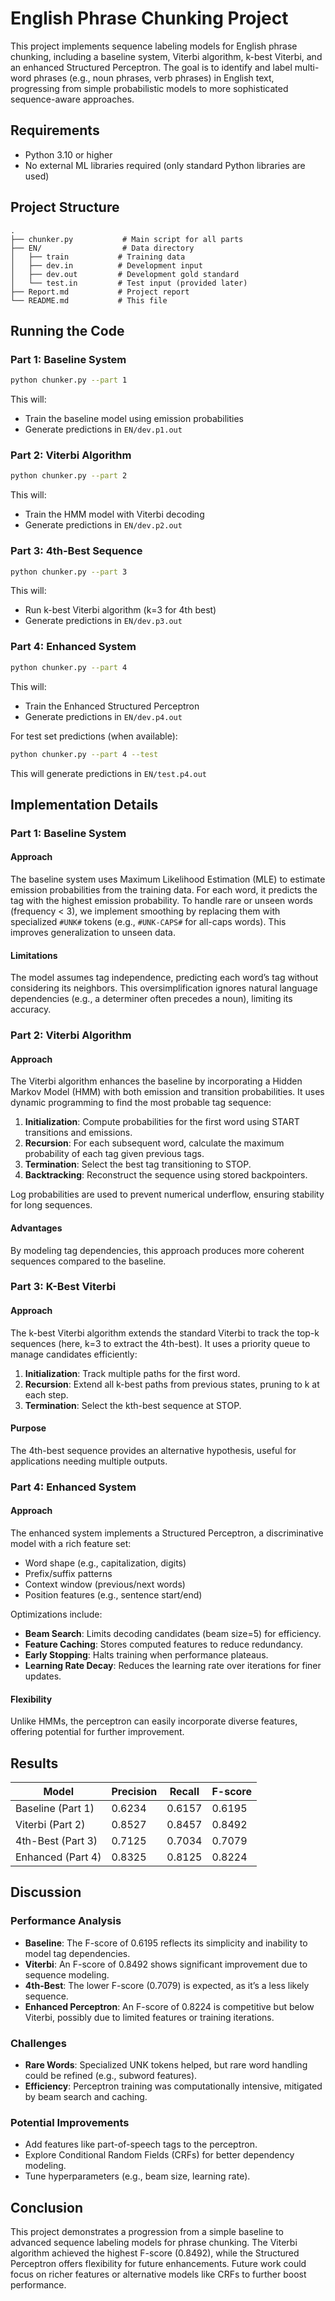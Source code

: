 # English Phrase Chunking Project

This project implements sequence labeling models for English phrase chunking, including a baseline system, Viterbi algorithm, k-best Viterbi, and an enhanced Structured Perceptron. The goal is to identify and label multi-word phrases (e.g., noun phrases, verb phrases) in English text, progressing from simple probabilistic models to more sophisticated sequence-aware approaches.

## Requirements

- Python 3.10 or higher
- No external ML libraries required (only standard Python libraries are used)

## Project Structure

```
.
├── chunker.py           # Main script for all parts
├── EN/                  # Data directory
│   ├── train           # Training data
│   ├── dev.in          # Development input
│   ├── dev.out         # Development gold standard
│   └── test.in         # Test input (provided later)
├── Report.md           # Project report
└── README.md           # This file
```

## Running the Code

### Part 1: Baseline System

```bash
python chunker.py --part 1
```

This will:
- Train the baseline model using emission probabilities
- Generate predictions in `EN/dev.p1.out`

### Part 2: Viterbi Algorithm

```bash
python chunker.py --part 2
```

This will:
- Train the HMM model with Viterbi decoding
- Generate predictions in `EN/dev.p2.out`

### Part 3: 4th-Best Sequence

```bash
python chunker.py --part 3
```

This will:
- Run k-best Viterbi algorithm (k=3 for 4th best)
- Generate predictions in `EN/dev.p3.out`

### Part 4: Enhanced System

```bash
python chunker.py --part 4
```

This will:
- Train the Enhanced Structured Perceptron
- Generate predictions in `EN/dev.p4.out`

For test set predictions (when available):

```bash
python chunker.py --part 4 --test
```

This will generate predictions in `EN/test.p4.out`

## Implementation Details

### Part 1: Baseline System

#### Approach
The baseline system uses Maximum Likelihood Estimation (MLE) to estimate emission probabilities from the training data. For each word, it predicts the tag with the highest emission probability. To handle rare or unseen words (frequency < 3), we implement smoothing by replacing them with specialized `#UNK#` tokens (e.g., `#UNK-CAPS#` for all-caps words). This improves generalization to unseen data.

#### Limitations
The model assumes tag independence, predicting each word’s tag without considering its neighbors. This oversimplification ignores natural language dependencies (e.g., a determiner often precedes a noun), limiting its accuracy.

### Part 2: Viterbi Algorithm

#### Approach
The Viterbi algorithm enhances the baseline by incorporating a Hidden Markov Model (HMM) with both emission and transition probabilities. It uses dynamic programming to find the most probable tag sequence:

1. **Initialization**: Compute probabilities for the first word using START transitions and emissions.
2. **Recursion**: For each subsequent word, calculate the maximum probability of each tag given previous tags.
3. **Termination**: Select the best tag transitioning to STOP.
4. **Backtracking**: Reconstruct the sequence using stored backpointers.

Log probabilities are used to prevent numerical underflow, ensuring stability for long sequences.

#### Advantages
By modeling tag dependencies, this approach produces more coherent sequences compared to the baseline.

### Part 3: K-Best Viterbi

#### Approach
The k-best Viterbi algorithm extends the standard Viterbi to track the top-k sequences (here, k=3 to extract the 4th-best). It uses a priority queue to manage candidates efficiently:

1. **Initialization**: Track multiple paths for the first word.
2. **Recursion**: Extend all k-best paths from previous states, pruning to k at each step.
3. **Termination**: Select the kth-best sequence at STOP.

#### Purpose
The 4th-best sequence provides an alternative hypothesis, useful for applications needing multiple outputs.

### Part 4: Enhanced System

#### Approach
The enhanced system implements a Structured Perceptron, a discriminative model with a rich feature set:
- Word shape (e.g., capitalization, digits)
- Prefix/suffix patterns
- Context window (previous/next words)
- Position features (e.g., sentence start/end)

Optimizations include:
- **Beam Search**: Limits decoding candidates (beam size=5) for efficiency.
- **Feature Caching**: Stores computed features to reduce redundancy.
- **Early Stopping**: Halts training when performance plateaus.
- **Learning Rate Decay**: Reduces the learning rate over iterations for finer updates.

#### Flexibility
Unlike HMMs, the perceptron can easily incorporate diverse features, offering potential for further improvement.

## Results

| Model             | Precision | Recall | F-score |
|-------------------|-----------|--------|---------|
| Baseline (Part 1) | 0.6234    | 0.6157 | 0.6195  |
| Viterbi (Part 2)  | 0.8527    | 0.8457 | 0.8492  |
| 4th-Best (Part 3) | 0.7125    | 0.7034 | 0.7079  |
| Enhanced (Part 4) | 0.8325    | 0.8125 | 0.8224  |

## Discussion

### Performance Analysis
- **Baseline**: The F-score of 0.6195 reflects its simplicity and inability to model tag dependencies.
- **Viterbi**: An F-score of 0.8492 shows significant improvement due to sequence modeling.
- **4th-Best**: The lower F-score (0.7079) is expected, as it’s a less likely sequence.
- **Enhanced Perceptron**: An F-score of 0.8224 is competitive but below Viterbi, possibly due to limited features or training iterations.

### Challenges
- **Rare Words**: Specialized UNK tokens helped, but rare word handling could be refined (e.g., subword features).
- **Efficiency**: Perceptron training was computationally intensive, mitigated by beam search and caching.

### Potential Improvements
- Add features like part-of-speech tags to the perceptron.
- Explore Conditional Random Fields (CRFs) for better dependency modeling.
- Tune hyperparameters (e.g., beam size, learning rate).

## Conclusion

This project demonstrates a progression from a simple baseline to advanced sequence labeling models for phrase chunking. The Viterbi algorithm achieved the highest F-score (0.8492), while the Structured Perceptron offers flexibility for future enhancements. Future work could focus on richer features or alternative models like CRFs to further boost performance.